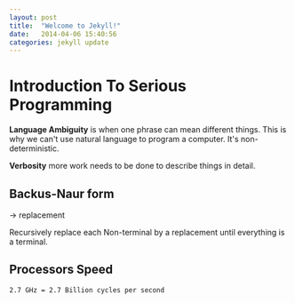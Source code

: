 ```yaml
---
layout: post
title:  "Welcome to Jekyll!"
date:   2014-04-06 15:40:56
categories: jekyll update
---
```


# Introduction To Serious Programming

**Language Ambiguity** is when one phrase can mean different things. This is why we can't use natural language to program a computer. It's non-deterministic.

**Verbosity** more work needs to be done to describe things in detail.


## Backus-Naur form

<Non-terminal> -> replacement

Recursively replace each Non-terminal by a replacement until everything is a terminal.

## Processors Speed
`2.7 GHz = 2.7 Billion cycles per second`
